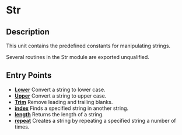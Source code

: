 
# Str

## Description
This unit contains the predefined constants for manipulating strings.

Several routines in the Str module are exported unqualified.


## Entry Points

- [**Lower**](str_lower.html)   Convert a string to lower case.
- [**Upper**](str_upper.html)   Convert a string to upper case.
- [**Trim**](str_trim.html)   Remove leading and trailing blanks.
- [**index**](index.html)   Finds a specified string in another string.
- [**length**](length.html)   Returns the length of a string.
- [**repeat**](repeat.html)   Creates a string by repeating a specified string a number of times.


                        
